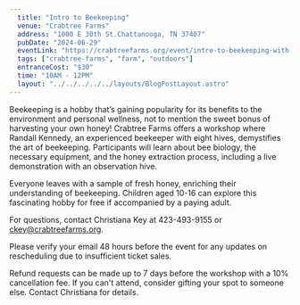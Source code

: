 ```yaml
---
  title: "Intro to Beekeeping"
  venue: "Crabtree Farms"
  address: "1000 E 30th St.Chattanooga, TN 37407"
  pubDate: "2024-06-29"
  eventLink: "https://crabtreefarms.org/event/intro-to-beekeeping-with-randall-kennedy/"
  tags: ["crabtree-farms", "farm", "outdoors"]
  entranceCost: "$30"
  time: "10AM - 12PM"
  layout: "../../../../../layouts/BlogPostLayout.astro"
---
```


Beekeeping is a hobby that’s gaining popularity for its benefits to the environment and personal wellness, not to mention the sweet bonus of harvesting your own honey! Crabtree Farms offers a workshop where Randall Kennedy, an experienced beekeeper with eight hives, demystifies the art of beekeeping. Participants will learn about bee biology, the necessary equipment, and the honey extraction process, including a live demonstration with an observation hive.

Everyone leaves with a sample of fresh honey, enriching their understanding of beekeeping. Children aged 10-16 can explore this fascinating hobby for free if accompanied by a paying adult.

For questions, contact Christiana Key at 423-493-9155 or ckey@crabtreefarms.org.

Please verify your email 48 hours before the event for any updates on rescheduling due to insufficient ticket sales.

Refund requests can be made up to 7 days before the workshop with a 10% cancellation fee. If you can't attend, consider gifting your spot to someone else. Contact Christiana for details.
